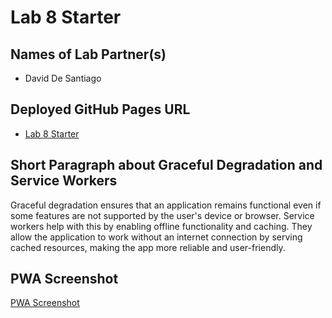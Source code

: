 # Lab 8 Starter

## Names of Lab Partner(s)
- David De Santiago

## Deployed GitHub Pages URL
- [Lab 8 Starter](https://ddesantiag0.github.io/Lab8-Starter/)

## Short Paragraph about Graceful Degradation and Service Workers

Graceful degradation ensures that an application remains functional even if some features are not supported by the user's device or browser. Service workers help with this by enabling offline functionality and caching. They allow the application to work without an internet connection by serving cached resources, making the app more reliable and user-friendly.

## PWA Screenshot
[PWA Screenshot](pwa.png)
